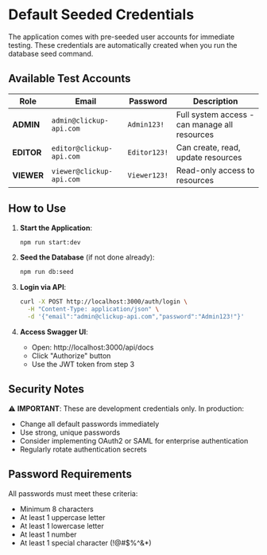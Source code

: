 # Default Seeded Credentials

The application comes with pre-seeded user accounts for immediate testing. These credentials are automatically created when you run the database seed command.

## Available Test Accounts

| Role       | Email                    | Password     | Description                                   |
| ---------- | ------------------------ | ------------ | --------------------------------------------- |
| **ADMIN**  | `admin@clickup-api.com`  | `Admin123!`  | Full system access - can manage all resources |
| **EDITOR** | `editor@clickup-api.com` | `Editor123!` | Can create, read, update resources            |
| **VIEWER** | `viewer@clickup-api.com` | `Viewer123!` | Read-only access to resources                 |

## How to Use

1. **Start the Application**:

   ```bash
   npm run start:dev
   ```

2. **Seed the Database** (if not done already):

   ```bash
   npm run db:seed
   ```

3. **Login via API**:

   ```bash
   curl -X POST http://localhost:3000/auth/login \
     -H "Content-Type: application/json" \
     -d '{"email":"admin@clickup-api.com","password":"Admin123!"}'
   ```

4. **Access Swagger UI**:
   - Open: http://localhost:3000/api/docs
   - Click "Authorize" button
   - Use the JWT token from step 3

## Security Notes

⚠️ **IMPORTANT**: These are development credentials only. In production:

- Change all default passwords immediately
- Use strong, unique passwords
- Consider implementing OAuth2 or SAML for enterprise authentication
- Regularly rotate authentication secrets

## Password Requirements

All passwords must meet these criteria:

- Minimum 8 characters
- At least 1 uppercase letter
- At least 1 lowercase letter
- At least 1 number
- At least 1 special character (!@#$%^&\*)
